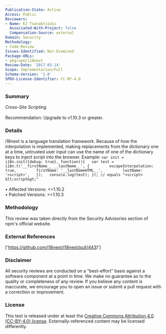 ```yaml
---
Publication-State: Active
Access: Public
Reviewers:
- Name: KJ Tsanaktsidis
  Associated-With-Project: false
  Compensation-Source: external
Domain: Security
Methodology:
- Code-Review
Issues-Identified: Not-Examined
Package-URLs:
- pkg:npm/i18next
Review-Date: '2017-03-14'
Scope: Implementation/Full
Schema-Version: '1.0'
SPDX-License-Identifier: CC-BY-4.0
---
```

### Summary
*Cross-Site Scripting*<br><br>Recommendation: Upgrade to v1.10.3 or greater.
### Details
i18next is a language translation framework.  Because of how the interpolation is implemented, making replacements from the dictionary one at a time, untrusted user input can use the name of one of the dictionary keys to inject script into the browser.  Example:  ``` var init = i18n.init({debug: true}, function(){   var test = i18n.t('__firstName__ __lastName__', {         escapeInterpolation: true,         firstName: '__lastNameHTML__',         lastName: '<script>',   });   console.log(test); }); // equals "<script> &lt;script&gt;" ```
<br><br>• Affected Versions: <=1.10.2
<br>• Patched Versions: >=1.10.3
### Methodology
This review was taken directly from the Security Advisories section of npm's official website.
### External References
['https://github.com/i18next/i18next/pull/443)']
### Disclaimer
All security reviews are conducted on a "best-effort" basis against a software component at a point in time. We make no guarantee as to the quality or completeness of any review. If you believe any content is inaccurate, we encourage you to open an issue or submit a pull request with a correction or improvement.
### License
This text is released under at least the [Creative Commons Attribution 4.0 (CC-BY-4.0) license](https://creativecommons.org/licenses/by/4.0/legalcode.txt). Externally-referenced content may be licensed differently.
